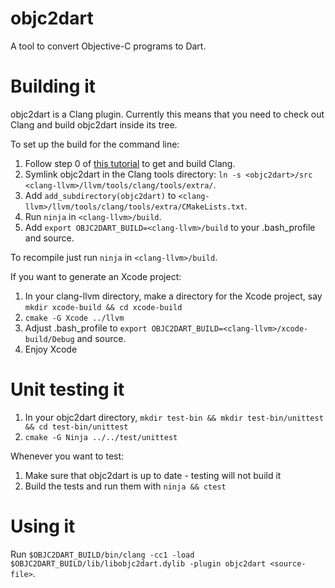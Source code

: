 # objc2dart

A tool to convert Objective-C programs to Dart.

# Building it

objc2dart is a Clang plugin. Currently this means that you need to check out Clang and build objc2dart inside its tree.

To set up the build for the command line:

1. Follow step 0 of [this tutorial](http://clang.llvm.org/docs/LibASTMatchersTutorial.html) to get and build Clang.
2. Symlink objc2dart in the Clang tools directory: `ln -s <objc2dart>/src <clang-llvm>/llvm/tools/clang/tools/extra/`.
3. Add `add_subdirectory(objc2dart)` to `<clang-llvm>/llvm/tools/clang/tools/extra/CMakeLists.txt`.
4. Run `ninja` in `<clang-llvm>/build`.
5. Add `export OBJC2DART_BUILD=<clang-llvm>/build` to your .bash_profile and source.

To recompile just run `ninja` in `<clang-llvm>/build`.

If you want to generate an Xcode project:

1. In your clang-llvm directory, make a directory for the Xcode project, say `mkdir xcode-build && cd xcode-build`
2. `cmake -G Xcode ../llvm`
5. Adjust .bash_profile to `export OBJC2DART_BUILD=<clang-llvm>/xcode-build/Debug` and source.
4. Enjoy Xcode

# Unit testing it

1. In your objc2dart directory, `mkdir test-bin && mkdir test-bin/unittest && cd test-bin/unittest`
2. `cmake -G Ninja ../../test/unittest`

Whenever you want to test:
1. Make sure that objc2dart is up to date - testing will not build it
2. Build the tests and run them with `ninja && ctest`

# Using it

Run `$OBJC2DART_BUILD/bin/clang -cc1 -load $OBJC2DART_BUILD/lib/libobjc2dart.dylib -plugin objc2dart <source-file>`.
